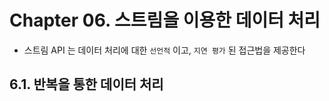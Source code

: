 # Chapter 06. 스트림을 이용한 데이터 처리

- 스트림 API 는 데이터 처리에 대한 `선언적` 이고, `지연 평가` 된 접근법을 제공한다

## 6.1. 반복을 통한 데이터 처리

